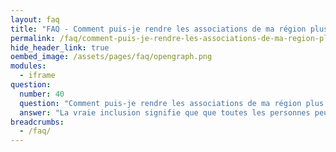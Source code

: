 ```yaml
---
layout: faq
title: "FAQ - Comment puis-je rendre les associations de ma région plus accessibles aux personnes autistes ?"
permalink: /faq/comment-puis-je-rendre-les-associations-de-ma-region-plus-accessibles-aux-personnes-autistes
hide_header_link: true
oembed_image: /assets/pages/faq/opengraph.png
modules:
  - iframe
question: 
  number: 40
  question: "Comment puis-je rendre les associations de ma région plus accessibles aux personnes autistes ?"
  answer: "La vraie inclusion signifie que que toutes les personnes peuvent participer dans la société. Cela signifie qu'il est important que tout le monde comprenne ce qu'est l'autisme. Pas uniquement les professionnels. Cela inclut les associations et les clubs sportifs. Pour beaucoup de gens, faire partie d'une organisation locale est une grande source de fierté, des opportunités sociales et de plaisir. Beaucoup d'organisations sont gérées par des gens géniaux qui serait très heureux de faire quelques changements pour accueillir les personnes autistes. Des exemples de tels changements pourraient être :Fournir des instructions visuelles ;S'assurer que tout le monde dans l'association ou l'organisation comprend l'autisme ;S'assurer qu'il y ait un endroit calme dans les locaux où les personnes peuvent aller lorsqu'elles ne peuvent plus faire face à la surcharge sensorielle ;Pourquoi ne pas demander au personnel d'en apprendre plus sur l'autisme ? Nous avons écrit une petite liste des aménagements qui peuvent être mis en place. "
breadcrumbs:
  - /faq/
---
```


